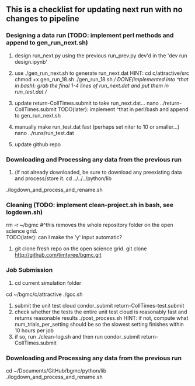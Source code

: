 ## This is a checklist for updating next run with no changes to pipeline

### Designing a data run (TODO: implement perl methods and append to gen_run_next.sh)
1. design run_next.py using the previous run_prev.py dev'd in the 'dev run design.ipynb'
1. use ./gen_run_next.sh to generate run_next.dat
HINT:
cd c/attractive/src
chmod +x gen_run_18.sh
./gen_run_18.sh
*/ DONE(implemented into ^that in bash): grab the final 1-4 lines of run_next.dat and put them in run_test.dat /*

1. update return-CollTimes.submit to take run_next.dat...
nano ../return-CollTimes.submit
TODO(later): implement ^that in perl/bash and append to gen_run_next.sh
1. manually make run_test.dat fast (perhaps set niter to 10 or smaller...)
nano ../runs/run_test.dat
1. update github repo

### Downloading and Processing any data from the previous run
1. (if not already downloaded, be sure to download any preexisting data and process/store it.
cd ../../../python/lib
<!-- cd ~/Documents/GitHub/bgmc/python/lib -->
./logdown_and_process_and_rename.sh

### Cleaning (TODO: implement clean-project.sh in bash, see logdown.sh)
rm -r ~/bgmc
#^this removes the whole repository folder on the open science grid.  
TODO(later): can I make the 'y' input automatic?
1. git clone fresh repo on the open science grid.
git clone http://github.com/timtyree/bgmc.git

### Job Submission
1. cd current simulation folder
<!-- cd ~/bgmc/c/attractive -->
cd ~/bgmc/c/attractive
./gcc.sh
1. submit the unit test cloud
condor_submit return-CollTimes-test.submit
1. check whether the tests the entire unit test cloud is reasonably fast and returns reasonable results
./post_process.sh
HINT: if not, compute what num_trials_per_setting should be so the slowest setting finishes within 10 hours per job
1. if so, run
./clean-log.sh
and then run
condor_submit return-CollTimes.submit

### Downloading and Processing any data from the previous run
cd ~/Documents/GitHub/bgmc/python/lib
./logdown_and_process_and_rename.sh
